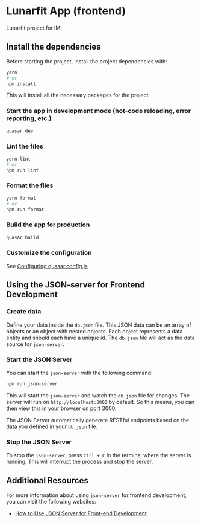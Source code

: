 # Lunarfit App (frontend)

Lunarfit project for IMI

## Install the dependencies

Before starting the project, install the project dependencies with:

```bash
yarn
# or
npm install
```

This will install all the necessary packages for the project.


### Start the app in development mode (hot-code reloading, error reporting, etc.)
```bash
quasar dev
```


### Lint the files
```bash
yarn lint
# or
npm run lint
```


### Format the files
```bash
yarn format
# or
npm run format
```


### Build the app for production
```bash
quasar build
```

### Customize the configuration
See [Configuring quasar.config.js](https://v2.quasar.dev/quasar-cli-vite/quasar-config-js).



## Using the JSON-server for Frontend Development

### Create data

Define your data inside the `db.json` file. This JSON data can be an array of objects or an object with nested objects. Each object represents a data entity and should each have a unique id.
The `db.json` file will act as the data source for `json-server`.


### Start the JSON Server

You can start the `json-server` with the following command:

```bash
npm run json-server
```

This will start the `json-server` and watch the `db.json` file for changes. The server will run on `http://localhost:3000` by default.
So this means, you can then view this in your browser on port 3000.

The JSON Server automatically generate RESTful endpoints based on the data you defined in your `db.json` file.


### Stop the JSON Server

To stop the `json-server`, press `Ctrl + C` in the terminal where the server is running. This will interrupt the process and stop the server.


## Additional Resources

For more information about using `json-server` for frontend development, you can visit the following websites:

- [How to Use JSON Server for Front-end Development](https://www.freecodecamp.org/news/json-server-for-frontend-development/)

